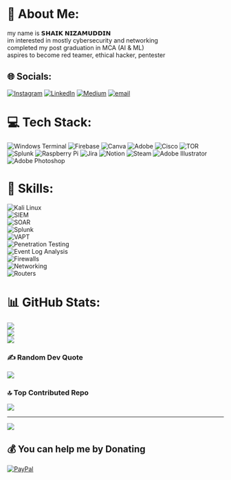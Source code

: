# 💫 About Me:
my name is 𝗦𝗛𝗔𝗜𝗞 𝗡𝗜𝗭𝗔𝗠𝗨𝗗𝗗𝗜𝗡 <br>im interested in mostly cybersecurity and networking <br>completed my post graduation in MCA (AI & ML)<br>aspires to become red teamer, ethical hacker, pentester<br>


## 🌐 Socials:
[![Instagram](https://img.shields.io/badge/Instagram-%23E4405F.svg?logo=Instagram&logoColor=white)](https://instagram.com/mister_nizu) [![LinkedIn](https://img.shields.io/badge/LinkedIn-%230077B5.svg?logo=linkedin&logoColor=white)](https://linkedin.com/in/Shaiknizzu) [![Medium](https://img.shields.io/badge/Medium-12100E?logo=medium&logoColor=white)](https://medium.com/@@nizamshaik2401) [![email](https://img.shields.io/badge/Email-D14836?logo=gmail&logoColor=white)](mailto:nizamshaik2401@gmail.com) 

# 💻 Tech Stack:
![Windows Terminal](https://img.shields.io/badge/Windows%20Terminal-%234D4D4D.svg?style=for-the-badge&logo=windows-terminal&logoColor=white) ![Firebase](https://img.shields.io/badge/firebase-%23039BE5.svg?style=for-the-badge&logo=firebase) ![Canva](https://img.shields.io/badge/Canva-%2300C4CC.svg?style=for-the-badge&logo=Canva&logoColor=white) ![Adobe](https://img.shields.io/badge/adobe-%23FF0000.svg?style=for-the-badge&logo=adobe&logoColor=white) ![Cisco](https://img.shields.io/badge/cisco-%23049fd9.svg?style=for-the-badge&logo=cisco&logoColor=black) ![TOR](https://img.shields.io/badge/tor-%237E4798.svg?style=for-the-badge&logo=tor-project&logoColor=white) ![Splunk](https://img.shields.io/badge/splunk-%23000000.svg?style=for-the-badge&logo=splunk&logoColor=white) ![Raspberry Pi](https://img.shields.io/badge/-Raspberry_Pi-C51A4A?style=for-the-badge&logo=Raspberry-Pi) ![Jira](https://img.shields.io/badge/jira-%230A0FFF.svg?style=for-the-badge&logo=jira&logoColor=white) ![Notion](https://img.shields.io/badge/Notion-%23000000.svg?style=for-the-badge&logo=notion&logoColor=white) ![Steam](https://img.shields.io/badge/steam-%23000000.svg?style=for-the-badge&logo=steam&logoColor=white) ![Adobe Illustrator](https://img.shields.io/badge/adobe%20illustrator-%23FF9A00.svg?style=for-the-badge&logo=adobe%20illustrator&logoColor=white) ![Adobe Photoshop](https://img.shields.io/badge/adobe%20photoshop-%2331A8FF.svg?style=for-the-badge&logo=adobe%20photoshop&logoColor=white)
# 💪 Skills:
![Kali Linux](https://img.shields.io/badge/Kali_Linux-%23557C94.svg?style=for-the-badge&logo=kalilinux&logoColor=white)  
![SIEM](https://img.shields.io/badge/SIEM-%23000000.svg?style=for-the-badge&logo=splunk&logoColor=white)  
![SOAR](https://img.shields.io/badge/SOAR-%230089D6.svg?style=for-the-badge&logoColor=white)  
![Splunk](https://img.shields.io/badge/Splunk-%23000000.svg?style=for-the-badge&logo=splunk&logoColor=white)  
![VAPT](https://img.shields.io/badge/VAPT-%23FF6F00.svg?style=for-the-badge&logo=security&logoColor=white)  
![Penetration Testing](https://img.shields.io/badge/Penetration_Testing-%23E34F26.svg?style=for-the-badge&logo=testinglibrary&logoColor=white)  
![Event Log Analysis](https://img.shields.io/badge/Event_Log_Analysis-%23039BE5.svg?style=for-the-badge&logoColor=white)  
![Firewalls](https://img.shields.io/badge/Firewalls-%23F24E1E.svg?style=for-the-badge&logo=fortinet&logoColor=white)  
![Networking](https://img.shields.io/badge/Networking-%23049fd9.svg?style=for-the-badge&logo=cisco&logoColor=white)  
![Routers](https://img.shields.io/badge/Routers-%23E8A317.svg?style=for-the-badge&logo=tp-link&logoColor=white)

# 📊 GitHub Stats:
![](https://github-readme-stats.vercel.app/api?username=Nizam2001-yaz&theme=tokyonight&hide_border=false&include_all_commits=false&count_private=false)<br/>
![](https://nirzak-streak-stats.vercel.app/?user=Nizam2001-yaz&theme=tokyonight&hide_border=false)<br/>
![](https://github-readme-stats.vercel.app/api/top-langs/?username=Nizam2001-yaz&theme=tokyonight&hide_border=false&include_all_commits=false&count_private=false&layout=compact)

### ✍️ Random Dev Quote
![](https://quotes-github-readme.vercel.app/api?type=horizontal&theme=radical)

### 🔝 Top Contributed Repo
![](https://github-contributor-stats.vercel.app/api?username=Nizam2001-yaz&limit=5&theme=dark&combine_all_yearly_contributions=true)

---
[![](https://visitcount.itsvg.in/api?id=Nizam2001-yaz&icon=0&color=0)](https://visitcount.itsvg.in)

  ## 💰 You can help me by Donating
  [![PayPal](https://img.shields.io/badge/PayPal-00457C?style=for-the-badge&logo=paypal&logoColor=white)](https://paypal.me/yazirali2001@gmail.com) 

  
<!-- Proudly created with GPRM ( https://gprm.itsvg.in ) -->

